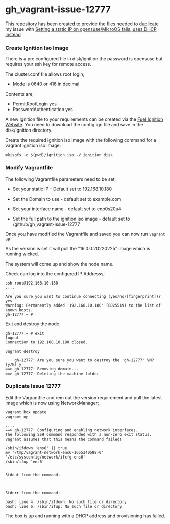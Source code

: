 # gh_vagrant-issue-12777

This repository has been created to provide the files needed to duplicate my issue with [Setting a static IP on opensuse/MicroOS fails, uses DHCP instead](https://github.com/hashicorp/vagrant/issues/12777)

### Create Ignition Iso Image
There is a pre configured file in disk/ignition the password is opensuse but requires your ssh key for remote access.

The cluster.conf file allows root login;

- Mode is 0640 or 416 in decimal

Contents are;
- PermitRootLogin yes
- PasswordAuthentication yes

A new ignition file to your requirements can be created via the [Fuel Ignition Website](https://opensuse.github.io/fuel-ignition/). You need to download the config.ign file and save in the disk/ignition directory.

Create the required Ignition iso image with the following command for a vagrant ignition iso image;

```
mkisofs -o $(pwd)/ignition.iso -V ignition disk
```

### Modify Vagrantfile

The following Vagrantfile parameters need to be set;

- Set your static IP - Default set to 192.168.10.180

- Set the Domain to use - default set to example.com

- Set your interface name - default set to enp0s20u4

- Set the full path to the ignition iso image - default set to /github/gh_vagrant-issue-12777

Once you have modified the Vagrantfile and saved you can now run `vagrant up`

As the version is set it will pull the "16.0.0.20220225" image which is running wicked.

The system will come up and show the node name.

Check can log into the configured IP Addresss;

```
ssh root@192.168.10.180
....
....
Are you sure you want to continue connecting (yes/no/[fingerprint])? yes
Warning: Permanently added '192.168.10.180' (ED25519) to the list of known hosts.
gh-12777:~ # 
```
Exit and destroy the node.

```
gh-12777:~ # exit
logout
Connection to 192.168.10.180 closed.

vagrant destroy 

    gh-12777: Are you sure you want to destroy the 'gh-12777' VM? [y/N] y
==> gh-12777: Removing domain...
==> gh-12777: Deleting the machine folder
```

### Duplicate Issue 12777

Edit the Vagrantfile and rem out the version requirement and pull the latest image which is now using NetworkManager;

```
vagrant box update
vagrant up

....
==> gh-12777: Configuring and enabling network interfaces...
The following SSH command responded with a non-zero exit status.
Vagrant assumes that this means the command failed!

/sbin/ifdown 'ens6' || true
mv '/tmp/vagrant-network-ens6-1655340588-0' '/etc/sysconfig/network/ifcfg-ens6'
/sbin/ifup 'ens6'


Stdout from the command:



Stderr from the command:

bash: line 4: /sbin/ifdown: No such file or directory
bash: line 6: /sbin/ifup: No such file or directory
```

The box is up and running with a DHCP address and provisioning has failed.
